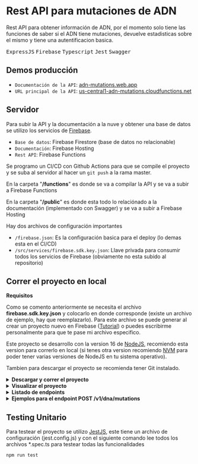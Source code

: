 # Rest API para mutaciones de ADN

Rest API para obtener información de ADN, por el momento solo tiene las funciones de saber si el ADN tiene mutaciones, devuelve estadisticas sobre el mismo y tiene una autentificacion basica.

<kbd>ExpressJS</kbd>  <kbd>Firebase</kbd>  <kbd>Typescript</kbd>  <kbd>Jest</kbd>  <kbd>Swagger</kbd>

## Demos producción

- `Documentación de la API`: [adn-mutations.web.app](https://adn-mutations.web.app/)
- `URL principal de la API`: [us-central1-adn-mutations.cloudfunctions.net](https://us-central1-adn-mutations.cloudfunctions.net/api)

## Servidor

Para subir la API y la documentación a la nuve y obtener una base de datos se utilizo los servicios de [Firebase](https://firebase.google.com/).

- `Base de datos`: Firebase Firestore (base de datos no relacionable)
- `Documentación`: Firebase Hosting
- `Rest API`: Firebase Functions

Se programo un CI/CD con Github Actions para que se compile el proyecto y se suba al servidor al hacer un `git push` a la rama master.

En la carpeta "**/functions**" es donde se va a compilar la API y se va a subir a Firebase Functions

En la carpeta "**/public**" es donde esta todo lo relaciónado a la documentación (implementado con Swagger) y se va a subir a Firebase Hosting

Hay dos archivos de configuración importantes
- `/firebase.json`: Es la configuración basica para el deploy (lo demas esta en el CI/CD)
- `/src/services/firebase.sdk.key.json`: Llave privada para consumir todos los servicios de Firebase (obviamente no esta subido al repositorio)

## Correr el proyecto en local

**Requisitos**

Como se comento anteriormente se necesita el archivo **firebase.sdk.key.json** y colocarlo en donde corresponde (existe un archivo de ejemplo, hay que reemplazarlo). Para este archivo se puede generar al crear un proyecto nuevo en Firebase ([Tutorial](https://clemfournier.medium.com/how-to-get-my-firebase-service-account-key-file-f0ec97a21620)) o puedes escribirme personalmente para que te pase mi archivo especifico.

Este proyecto se desarrollo con la version 16 de [NodeJS](https://nodejs.org/), recomiendo esta version para correrlo en local (si tenes otra version recomiendo [NVM](https://github.com/nvm-sh/nvm) para poder tener varias versiones de NodeJS en tu sistema operativo).

Tambien para descargar el proyecto se recomienda tener Git instalado.

<details markdown="1"><summary><b>Descargar y correr el proyecto</b></summary>
<p>
</br>

1. Abrir la consola y dirigirse a la carpeta donde quieras descargar el respositorio y correr el siguiente comando```git clone https://github.com/matidiaz00/adn_mutations.git```
2. Dirigirse a la nueva carpeta "adn_mutations" y correr el siguiente comando para instalar las dependencias```npm install```
3. Ahora corremos el siguiente comando para compilar el proyecto cada vez que haya un cambio```npm run serve:api```
4. Para visualizar el proyecto se necesita correr los servidores, en este caso utilizamos de forma local los servidores de firebase, para eso abrimos otra consola y nos paramos en el mismo repositorio para correr el siguiente comando```npm run serve```
</p>
</details>

<details markdown="2"><summary><b>Visualizar el proyecto</b></summary>
<p>
</br>

Si hicimos los pasos anteriores ya podemos ingresar a la documentacion desde [localhost:5000](http://localhost:5000/)

Para hacer pruebas de la API se puede utilizar herramientas como postman o en mi caso recomiendo una extención de Visual Studio llamada Thunder Client, deje en la raiz del repositorio el archivo **thunder-client.json** para que lo puedan importar si lo desean.

La URL base de la API es la siguiente [localhost:5001/adn-mutations/us-central1/api](http://localhost:5001/adn-mutations/us-central1/api)
</p>
</details>

<details markdown="3"><summary><b>Listado de endpoints</b></summary>
<p>
</br>

En la siguiente tabla esta la información de todos los endpoints

Type | Endpoint | Description
------------- | ------------- | -------------
GET | / | Mensaje si funciona la API
GET | /swagger.json | Configuración para Swagger UI
GET | /v1/accounts/json-web-token | Se puede utilizar el UID de Firebase como token
POST | /v1/dna/mutations | Define si un ADN tiene mutación o no
GET | /v1/dna/stats | Estadisticas de mutaciones de ADN en nuestra base de datos
</p>
</details>

<details markdown="4"><summary><b>Ejemplos para el endpoint POST /v1/dna/mutations</b></summary>
<p>
</br>

Para el endpoint POST **/v1/dna/mutations** se necesita enviarle un JSON (en el Body Request de la llamada) de un ADN para que nos diga si tiene mutación o no, estos son unos ejemplos:

Ejemplo de ADN con mutación

```json
{
    "dna": [
        "ATGCGA", "CAGTGC", "TTATGT",
        "AGAAGG", "AGTCAG", "TCACTG"
    ]
}
```

Ejemplo de ADN sin mutación

```json
{
    "dna": [
        "ATGCGA", "CAGTGC", "TTATTT",
        "AGACGG", "GCGTCA", "TCACTG"
    ]
}
```

Otro ejemplo de ADN con mutación

```json
{
    "dna": [
        "ATGCGA", "CAGTGC", "TTATGT",
        "AGAAGG", "CCCCTA", "TCACTG"
    ]
}
```
</p>
</details>

## Testing Unitario

Para testear el proyecto se utilizo [JestJS](https://jestjs.io/), este tiene un archivo de configuración (jest.config.js) y con el siguiente comando lee todos los archivos *.spec.ts para testear todas las funcionalidades

`npm run test`